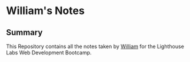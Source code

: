 # William's Notes

## Summary

This Repository contains all the notes taken by [William](https://github.com/coding-quizzer)  for the Lighthouse Labs Web Development Bootcamp.